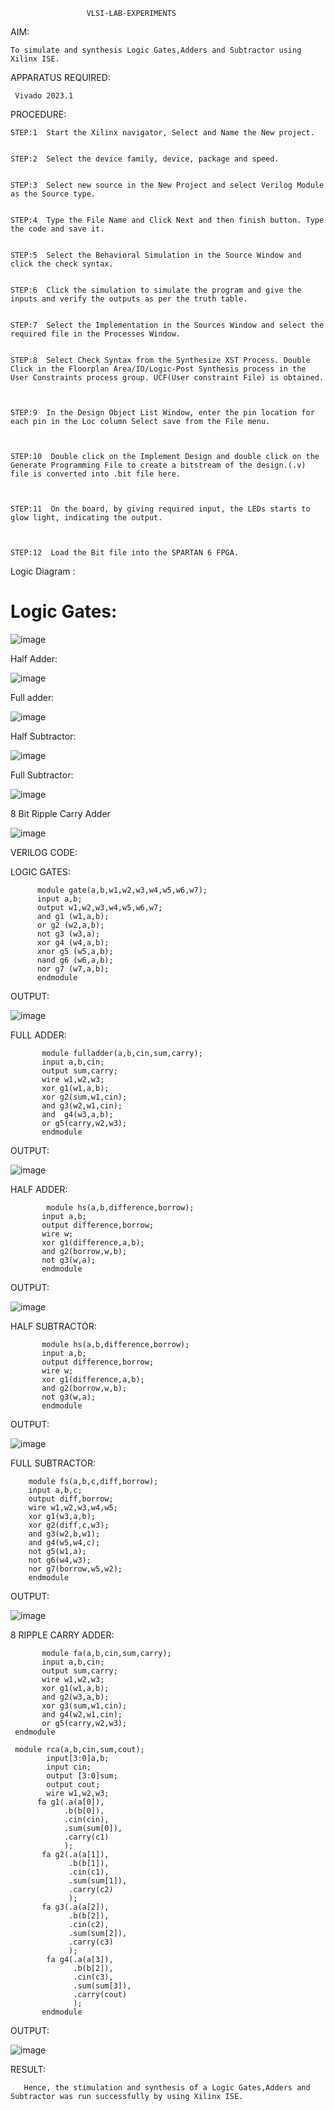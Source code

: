                      VLSI-LAB-EXPERIMENTS
AIM:  
    
    To simulate and synthesis Logic Gates,Adders and Subtractor using Xilinx ISE.

APPARATUS REQUIRED:  

     Vivado 2023.1

PROCEDURE: 
```
STEP:1  Start the Xilinx navigator, Select and Name the New project. 


STEP:2  Select the device family, device, package and speed. 


STEP:3  Select new source in the New Project and select Verilog Module as the Source type. 


STEP:4  Type the File Name and Click Next and then finish button. Type the code and save it. 


STEP:5  Select the Behavioral Simulation in the Source Window and click the check syntax.


STEP:6  Click the simulation to simulate the program and give the inputs and verify the outputs as per the truth table. 


STEP:7  Select the Implementation in the Sources Window and select the required file in the Processes Window. 


STEP:8  Select Check Syntax from the Synthesize XST Process. Double Click in the Floorplan Area/IO/Logic-Post Synthesis process in the User Constraints process group. UCF(User constraint File) is obtained. 



STEP:9  In the Design Object List Window, enter the pin location for each pin in the Loc column Select save from the File menu. 



STEP:10  Double click on the Implement Design and double click on the Generate Programming File to create a bitstream of the design.(.v) file is converted into .bit file here. 



STEP:11  On the board, by giving required input, the LEDs starts to glow light, indicating the output.



STEP:12  Load the Bit file into the SPARTAN 6 FPGA.
```
Logic Diagram :

# Logic Gates:



![image](https://github.com/navaneethans/VLSI-LAB-EXPERIMENTS/assets/6987778/ee17970c-3ac9-4603-881b-88e2825f41a4)



Half Adder:



![image](https://github.com/navaneethans/VLSI-LAB-EXPERIMENTS/assets/6987778/0e1ecb96-0c25-4556-832b-aeeedfdfe7b9)



Full adder:



![image](https://github.com/navaneethans/VLSI-LAB-EXPERIMENTS/assets/6987778/9bb3964c-438f-469d-a3de-c1cca6f323fb)



Half Subtractor:



![image](https://github.com/navaneethans/VLSI-LAB-EXPERIMENTS/assets/6987778/731470b7-eb4e-49f8-8bb7-2994052a7184)




Full Subtractor:



![image](https://github.com/navaneethans/VLSI-LAB-EXPERIMENTS/assets/6987778/d66f874b-c1f2-44b3-a035-7149b56430c1)



8 Bit Ripple Carry Adder



![image](https://github.com/navaneethans/VLSI-LAB-EXPERIMENTS/assets/6987778/7385a408-40a5-4203-8050-b72818622d79)



VERILOG CODE:



LOGIC GATES:
~~~
      module gate(a,b,w1,w2,w3,w4,w5,w6,w7);
      input a,b;
      output w1,w2,w3,w4,w5,w6,w7;
      and g1 (w1,a,b);
      or g2 (w2,a,b);
      not g3 (w3,a);
      xor g4 (w4,a,b);
      xnor g5 (w5,a,b);
      nand g6 (w6,a,b);
      nor g7 (w7,a,b);
      endmodule
~~~



OUTPUT:

![image](https://github.com/kamali109/VLSI-LAB-EXP-1/assets/160600794/21178b59-ee9c-492c-aff9-56895d38b585)

FULL ADDER:
~~~
       module fulladder(a,b,cin,sum,carry);
       input a,b,cin;
       output sum,carry;
       wire w1,w2,w3;
       xor g1(w1,a,b);
       xor g2(sum,w1,cin);
       and g3(w2,w1,cin);
       and  g4(w3,a,b);
       or g5(carry,w2,w3);
       endmodule
~~~

OUTPUT:

![image](https://github.com/kamali109/VLSI-LAB-EXP-1/assets/160600794/7b2568c8-925a-4a56-9ef5-9fd329f0099d)

HALF ADDER:
~~~
        module hs(a,b,difference,borrow);
       input a,b;
       output difference,borrow;
       wire w;
       xor g1(difference,a,b);
       and g2(borrow,w,b);
       not g3(w,a);
       endmodule
~~~

OUTPUT:


![image](https://github.com/kamali109/VLSI-LAB-EXP-1/assets/160600794/6517181d-cdbb-450a-b7e2-dbc8be3f3aa6)



HALF SUBTRACTOR:
~~~
       module hs(a,b,difference,borrow);
       input a,b;
       output difference,borrow;
       wire w;
       xor g1(difference,a,b);
       and g2(borrow,w,b);
       not g3(w,a);
       endmodule
~~~

OUTPUT:

![image](https://github.com/kamali109/VLSI-LAB-EXP-1/assets/160600794/74f7e9f5-64b1-40b2-bd9c-dffdb9d02661)


FULL SUBTRACTOR:
~~~
    module fs(a,b,c,diff,borrow);
    input a,b,c;
    output diff,borrow;
    wire w1,w2,w3,w4,w5;
    xor g1(w3,a,b);
    xor g2(diff,c,w3);
    and g3(w2,b,w1);
    and g4(w5,w4,c);
    not g5(w1,a);
    not g6(w4,w3);
    nor g7(borrow,w5,w2);
    endmodule   
~~~

OUTPUT:

![image](https://github.com/kamali109/VLSI-LAB-EXP-1/assets/160600794/ba6633a8-7b90-4aa0-91df-434b825bad5c)

8 RIPPLE CARRY ADDER:
~~~
       module fa(a,b,cin,sum,carry);
       input a,b,cin;
       output sum,carry;
       wire w1,w2,w3;
       xor g1(w1,a,b);
       and g2(w3,a,b);
       xor g3(sum,w1,cin);
       and g4(w2,w1,cin);
       or g5(carry,w2,w3);
 endmodule
 
 module rca(a,b,cin,sum,cout);
        input[3:0]a,b;
        input cin;
        output [3:0]sum;
        output cout;
        wire w1,w2,w3;
      fa g1(.a(a[0]),
            .b(b[0]),
            .cin(cin),
            .sum(sum[0]),
            .carry(c1)
            );
       fa g2(.a(a[1]),
             .b(b[1]),
             .cin(c1),
             .sum(sum[1]),
             .carry(c2)
             );
       fa g3(.a(a[2]),
             .b(b[2]),
             .cin(c2),
             .sum(sum[2]),
             .carry(c3)
             );
        fa g4(.a(a[3]),
              .b(b[2]),
              .cin(c3),
              .sum(sum[3]),
              .carry(cout)
              );
       endmodule
~~~

OUTPUT:

![image](https://github.com/kamali109/VLSI-LAB-EXP-1/assets/160600794/9e77cc35-146e-4c43-99a9-5e8ff4192ab5)

RESULT:
```
   Hence, the stimulation and synthesis of a Logic Gates,Adders and Subtractor was run successfully by using Xilinx ISE.
```
